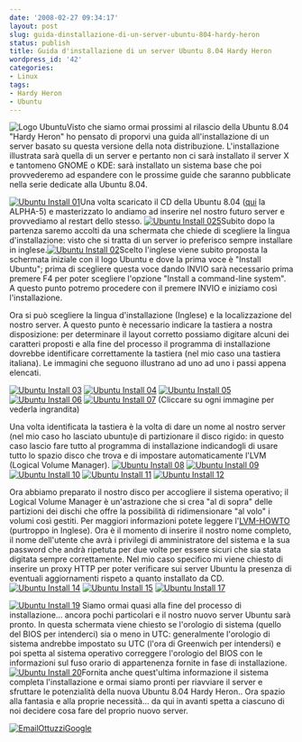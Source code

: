 ```yaml
---
date: '2008-02-27 09:34:17'
layout: post
slug: guida-dinstallazione-di-un-server-ubuntu-804-hardy-heron
status: publish
title: Guida d'installazione di un server Ubuntu 8.04 Hardy Heron
wordpress_id: '42'
categories:
- Linux
tags:
- Hardy Heron
- Ubuntu
---
```


![Logo Ubuntu](/images/2008/02/ubuntulogo.png)Visto che siamo ormai prossimi al rilascio della Ubuntu 8.04 "Hardy Heron" ho pensato di proporvi una guida all'installazione di un server basato su questa versione della nota distribuzione. L'installazione illustrata sarà quella di un server e pertanto non ci sarà installato il server X e tantomeno GNOME o KDE: sarà installato un sistema base che poi provvederemo ad espandere con le prossime guide che saranno pubblicate nella serie dedicate alla Ubuntu 8.04.

[![Ubuntu Install 01](/images/2008/02/01.thumbnail.PNG)](/images/2008/02/01.PNG)Una volta scaricato il CD della Ubuntu 8.04 ([qui](http://cdimage.ubuntu.com/releases/hardy/alpha-5/) la ALPHA-5) e masterizzato lo andiamo ad inserire nel nostro futuro server e provvediamo al restart dello stesso. [![Ubuntu Install 025](/images/2008/02/025.thumbnail.png)](/images/2008/02/025.png)Subito dopo la partenza saremo accolti da una schermata che chiede di scegliere la lingua d'installazione: visto che si tratta di un server io preferisco sempre installare in inglese.[![Ubuntu Install 02](/images/2008/02/02.thumbnail.PNG)](/images/2008/02/02.PNG)Scelto l'inglese viene subito proposta la schermata iniziale con il logo Ubuntu e dove la prima voce è "Install Ubuntu"; prima di scegliere questa voce dando INVIO sarà necessario prima premere F4 per poter scegliere l'opzione "Install a command-line system". A questo punto potremo procedere con il premere INVIO e iniziamo così l'installazione.

Ora si può scegliere la lingua d'installazione (Inglese) e la localizzazione del nostro server. A questo punto è necessario indicare la tastiera a nostra disposizione: per determinare il layout corretto possiamo digitare alcuni dei caratteri proposti e alla fine del processo il programma di installazione dovrebbe identificare correttamente la tastiera (nel mio caso una tastiera italiana). Le immagini che seguono illustrano ad uno ad uno i passi appena elencati.

[![Ubuntu Install 03](/images/2008/02/03.thumbnail.PNG)](/images/2008/02/03.PNG) [![Ubuntu Install 04](/images/2008/02/04.thumbnail.PNG)](/images/2008/02/04.PNG) [![Ubuntu Install 05](/images/2008/02/05.thumbnail.PNG)](/images/2008/02/05.PNG) [![Ubuntu Install 06](/images/2008/02/06.thumbnail.PNG)](/images/2008/02/06.PNG) [![Ubuntu Install 07](/images/2008/02/07.thumbnail.PNG)](/images/2008/02/07.PNG)
(Cliccare su ogni immagine per vederla ingrandita)

Una volta identificata la tastiera è la volta di dare un nome al nostro server (nel mio caso ho lasciato ubuntu)e di partizionare il disco rigido: in questo caso lascio fare tutto al programma di installazione indicandogli di usare tutto lo spazio disco che trova e di impostare automaticamente l'LVM (Logical Volume Manager).
[![Ubuntu Install 08](/images/2008/02/08.thumbnail.png)](/images/2008/02/08.png) [![Ubuntu Install 09](/images/2008/02/09.thumbnail.png)](/images/2008/02/09.png) [![Ubuntu Install 10](/images/2008/02/10.thumbnail.png)](/images/2008/02/10.png) [![Ubuntu Install 11](/images/2008/02/11.thumbnail.png)](/images/2008/02/11.png) [![Ubuntu Install 12](/images/2008/02/12.thumbnail.png)](/images/2008/02/12.png)

Ora abbiamo preparato il nostro disco per accogliere il sistema operativo; il Logical Volume Manager è un'astrazione che si crea "al di sopra" delle partizioni dei dischi che offre la possibilità di ridimensionare "al volo" i volumi così gestiti. Per maggiori informazioni potete leggere l'[LVM-HOWTO](http://www.tldp.org/HOWTO/LVM-HOWTO/) (purtroppo in Inglese). 
Ora è il momento di inserire il nostro nome completo, il nome dell'utente che avrà i privilegi di amministratore del sistema e la sua password che andrà ripetuta per due volte per essere sicuri che sia stata digitata sempre correttamente. Nel mio caso specifico mi viene chiesto di inserire un proxy HTTP per poter verificare sui server Ubuntu la presenza di eventuali aggiornamenti rispeto a quanto installato da CD.
[![Ubuntu Install 14](/images/2008/02/14.thumbnail.png)](/images/2008/02/14.png) [![Ubuntu Install 15](/images/2008/02/15.thumbnail.png)](/images/2008/02/15.png) [![Ubuntu Install 17](/images/2008/02/17.thumbnail.png)](/images/2008/02/17.png)

[![Ubuntu Install 19](/images/2008/02/19.thumbnail.png)](/images/2008/02/19.png) Siamo ormai quasi alla fine del processo di installazione... ancora pochi particolari e il nostro nuovo server Ubuntu sarà pronto.  In questa schermata viene chiesto se l'orologio di sistema (quello del BIOS per intenderci) sia o meno in UTC: generalmente l'orologio di sistema andrebbe impostato su UTC (l'ora di Greenwich per intendersi) e poi spetta al sistema operativo correggere l'orologio del BIOS con le informazioni sul fuso orario di appartenenza fornite in fase di installazione. [![Ubuntu Install 20](/images/2008/02/20.thumbnail.png)](/images/2008/02/20.png)Fornita anche quest'ultima informazione il sistema completa l'installazione e ormai siamo pronti per riavviare il server e sfruttare le potenzialità della nuova Ubuntu 8.04 Hardy Heron.. Ora spazio alla fantasia e alla proprie necessità... da qui in avanti spetta a ciascuno di noi decidere cosa fare del proprio nuovo server.

[![EmailOttuzziGoogle](/images/2008/02/ottuzzigoogle.png)](mailto:ottuzzi@gmail.com)

